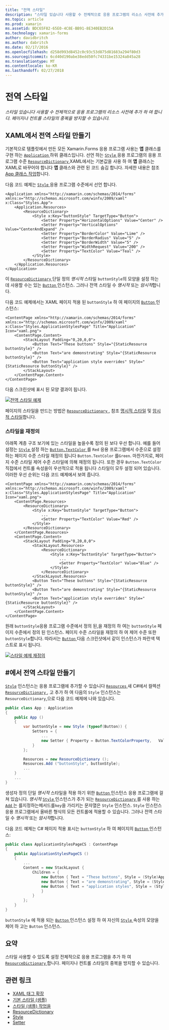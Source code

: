 ```yaml
---
title: "전역 스타일"
description: "스타일 있습니다 사용할 수 전체적으로 응용 프로그램의 리소스 사전에 추가 하 여 합니다. 페이지나 컨트롤 스타일의 중복을 방지할 수 있습니다."
ms.topic: article
ms.prod: xamarin
ms.assetid: BDC65F82-65E0-4C8E-BB91-8E340EB2D15A
ms.technology: xamarin-forms
author: davidbritch
ms.author: dabritch
ms.date: 02/17/2016
ms.openlocfilehash: d258d993d8452c0c93c53d875d81683a294f80d3
ms.sourcegitcommit: 6cd40d190abe38edd50fc74331be15324a845a28
ms.translationtype: MT
ms.contentlocale: ko-KR
ms.lasthandoff: 02/27/2018
---
```

# <a name="global-styles"></a>전역 스타일

_스타일 있습니다 사용할 수 전체적으로 응용 프로그램의 리소스 사전에 추가 하 여 합니다. 페이지나 컨트롤 스타일의 중복을 방지할 수 있습니다._

## <a name="creating-a-global-style-in-xaml"></a>XAML에서 전역 스타일 만들기

기본적으로 템플릿에서 만든 모든 Xamarin.Forms 응용 프로그램 사용는 **앱** 클래스를 구현 하는 [ `Application` ](https://developer.xamarin.com/api/type/Xamarin.Forms.Application/) 하위 클래스입니다. 선언 하는 [ `Style` ](https://developer.xamarin.com/api/type/Xamarin.Forms.Style/) 응용 프로그램의 응용 프로그램 수준 [ `ResourceDictionary` ](https://developer.xamarin.com/api/type/Xamarin.Forms.ResourceDictionary/) XAML에서는 기본값을 사용 하 여 **앱** 클래스는 XAML로 바꾸어야 합니다 **앱** 클래스와 관련 된 코드 숨김 합니다. 자세한 내용은 참조 [App 클래스 작업](~/xamarin-forms/app-fundamentals/application-class.md)합니다.

다음 코드 예제는 [ `Style` ](https://developer.xamarin.com/api/type/Xamarin.Forms.Style/) 응용 프로그램 수준에서 선언 합니다.

```xaml
<Application xmlns="http://xamarin.com/schemas/2014/forms" xmlns:x="http://schemas.microsoft.com/winfx/2009/xaml" x:Class="Styles.App">
    <Application.Resources>
        <ResourceDictionary>
            <Style x:Key="buttonStyle" TargetType="Button">
                <Setter Property="HorizontalOptions" Value="Center" />
                <Setter Property="VerticalOptions" Value="CenterAndExpand" />
                <Setter Property="BorderColor" Value="Lime" />
                <Setter Property="BorderRadius" Value="5" />
                <Setter Property="BorderWidth" Value="5" />
                <Setter Property="WidthRequest" Value="200" />
                <Setter Property="TextColor" Value="Teal" />
            </Style>
        </ResourceDictionary>
    </Application.Resources>
</Application>
```

이 [ `ResourceDictionary` ](https://developer.xamarin.com/api/type/Xamarin.Forms.ResourceDictionary/) 단일 정의 *명시적* 스타일 `buttonStyle`의 모양을 설정 하는 데 사용할 수는 있는 [ `Button` ](https://developer.xamarin.com/api/type/Xamarin.Forms.Button/) 인스턴스. 그러나 전역 스타일 수 *명시적* 또는 *암시적*합니다.

다음 코드 예제에서는 XAML 페이지 적용 된 `buttonStyle` 하 여 페이지의 [ `Button` ](https://developer.xamarin.com/api/type/Xamarin.Forms.Button/) 인스턴스:

```xaml
<ContentPage xmlns="http://xamarin.com/schemas/2014/forms" xmlns:x="http://schemas.microsoft.com/winfx/2009/xaml" x:Class="Styles.ApplicationStylesPage" Title="Application" Icon="xaml.png">
    <ContentPage.Content>
        <StackLayout Padding="0,20,0,0">
            <Button Text="These buttons" Style="{StaticResource buttonStyle}" />
            <Button Text="are demonstrating" Style="{StaticResource buttonStyle}" />
            <Button Text="application style overrides" Style="{StaticResource buttonStyle}" />
        </StackLayout>
    </ContentPage.Content>
</ContentPage>
```

다음 스크린샷에 표시 된 모양 결과이 됩니다.

[![](application-images/application-styles-1.png "전역 스타일 예제")](application-images/application-styles-1-large.png "글로벌 스타일 예제")

페이지의 스타일을 만드는 방법은 [ `ResourceDictionary` ](https://developer.xamarin.com/api/type/Xamarin.Forms.ResourceDictionary/), 참조 [명시적 스타일](~/xamarin-forms/user-interface/styles/explicit.md) 및 [암시적 스타일](~/xamarin-forms/user-interface/styles/implicit.md)합니다.

### <a name="overriding-styles"></a>스타일을 재정의

아래쪽 계층 구조 보기에 있는 스타일을 높을수록 정의 된 보다 우선 합니다. 예를 들어 설정는 [ `Style` ](https://developer.xamarin.com/api/type/Xamarin.Forms.Style/) 설정 하는 [ `Button.TextColor` ](https://developer.xamarin.com/api/property/Xamarin.Forms.Button.TextColor/) 를 `Red` 응용 프로그램에서 수준으로 설정 하는 페이지 수준 스타일 재정의 됩니다 `Button.TextColor` 를`Green`. 마찬가지로, 페이지 수준 스타일 제어 수준 스타일에 의해 재정의 됩니다. 또한 경우 `Button.TextColor` 직접에서 컨트롤 속성을이 우선적으로 적용 됩니다 스타일이 모두 설정 되어 있습니다. 이러한 우선 순위는 다음 코드 예제에서 보여 줍니다.

```xaml
<ContentPage xmlns="http://xamarin.com/schemas/2014/forms" xmlns:x="http://schemas.microsoft.com/winfx/2009/xaml" x:Class="Styles.ApplicationStylesPage" Title="Application" Icon="xaml.png">
    <ContentPage.Resources>
        <ResourceDictionary>
            <Style x:Key="buttonStyle" TargetType="Button">
                ...
                <Setter Property="TextColor" Value="Red" />
            </Style>
        </ResourceDictionary>
    </ContentPage.Resources>
    <ContentPage.Content>
        <StackLayout Padding="0,20,0,0">
            <StackLayout.Resources>
                <ResourceDictionary>
                    <Style x:Key="buttonStyle" TargetType="Button">
                        ...
                        <Setter Property="TextColor" Value="Blue" />
                    </Style>
                </ResourceDictionary>
            </StackLayout.Resources>
            <Button Text="These buttons" Style="{StaticResource buttonStyle}" />
            <Button Text="are demonstrating" Style="{StaticResource buttonStyle}" />
            <Button Text="application style overrides" Style="{StaticResource buttonStyle}" />
        </StackLayout>
    </ContentPage.Content>
</ContentPage>
```

원래 `buttonStyle`응용 프로그램 수준에서 정의 된,을 재정의 하 여는 `buttonStyle` 페이지 수준에서 정의 된 인스턴스. 페이지 수준 스타일을 재정의 하 여 제어 수준 또한 `buttonStyle`합니다. 따라서는 [ `Button` ](https://developer.xamarin.com/api/type/Xamarin.Forms.Button/) 다음 스크린샷에서 같이 인스턴스가 파란색 텍스트로 표시 됩니다.

[![](application-images/application-styles-2.png "스타일 예제 재정의")](application-images/application-styles-2-large.png "스타일 예제를 재정의 합니다.")

## <a name="creating-a-global-style-in-c35"></a>&#35;에서 전역 스타일 만들기

[`Style`](https://developer.xamarin.com/api/type/Xamarin.Forms.Style/) 인스턴스는 응용 프로그램에 추가할 수 있습니다 [ `Resources` ](https://developer.xamarin.com/api/property/Xamarin.Forms.VisualElement.Resources/) 새 C#에서 컬렉션 [ `ResourceDictionary` ](https://developer.xamarin.com/api/type/Xamarin.Forms.ResourceDictionary/), 고 추가 하 여 다음의 `Style` 인스턴스는 `ResourceDictionary`,으로 다음 코드 예제에 나와 있습니다.

```csharp
public class App : Application
{
    public App ()
    {
        var buttonStyle = new Style (typeof(Button)) {
            Setters = {
                ...
                new Setter { Property = Button.TextColorProperty,   Value = Color.Teal }
            }
        };

        Resources = new ResourceDictionary ();
        Resources.Add ("buttonStyle", buttonStyle);
        ...
    }
    ...
}
```

생성자 정의 단일 *명시적* 스타일을 적용 하기 위한 [ `Button` ](https://developer.xamarin.com/api/type/Xamarin.Forms.Button/) 인스턴스 응용 프로그램에 걸쳐 있습니다. *명시적* [ `Style` ](https://developer.xamarin.com/api/type/Xamarin.Forms.Style/) 인스턴스가 추가 되는 [ `ResourceDictionary` ](https://developer.xamarin.com/api/type/Xamarin.Forms.ResourceDictionary/) 를 사용 하는 [ `Add` ](https://developer.xamarin.com/api/member/Xamarin.Forms.ResourceDictionary.Add/p/System.String/System.Object/) 는 를지정하는메서드를`key`을 가리키는 문자열은 `Style` 인스턴스. `Style` 인스턴스 응용 프로그램에서 올바른 형식의 모든 컨트롤에 적용할 수 있습니다. 그러나 전역 스타일 수 *명시적* 또는 *암시적*합니다.

다음 코드 예제는 C# 페이지 적용 표시는 `buttonStyle` 하 여 페이지의 [ `Button` ](https://developer.xamarin.com/api/type/Xamarin.Forms.Button/) 인스턴스:

```csharp
public class ApplicationStylesPageCS : ContentPage
{
    public ApplicationStylesPageCS ()
    {
        ...
        Content = new StackLayout {
            Children = {
                new Button { Text = "These buttons", Style = (Style)Application.Current.Resources ["buttonStyle"] },
                new Button { Text = "are demonstrating", Style = (Style)Application.Current.Resources ["buttonStyle"] },
                new Button { Text = "application styles", Style = (Style)Application.Current.Resources ["buttonStyle"]
                }
            }
        };
    }
}
```

`buttonStyle` 에 적용 되는 [ `Button` ](https://developer.xamarin.com/api/type/Xamarin.Forms.Button/) 인스턴스 설정 하 여 자신의 [ `Style` ](https://developer.xamarin.com/api/property/Xamarin.Forms.VisualElement.Style/) 속성의 모양을 제어 하 고는 `Button` 인스턴스.

## <a name="summary"></a>요약

스타일 사용할 수 있도록 설정 전체적으로 응용 프로그램을 추가 하 여 [ `ResourceDictionary` ](https://developer.xamarin.com/api/type/Xamarin.Forms.ResourceDictionary/)합니다. 페이지나 컨트롤 스타일의 중복을 방지할 수 있습니다.



## <a name="related-links"></a>관련 링크

- [XAML 태그 확장](~/xamarin-forms/xaml/xaml-basics/xaml-markup-extensions.md)
- [기본 스타일 (샘플)](https://developer.xamarin.com/samples/xamarin-forms/UserInterface/Styles/BasicStyles/)
- [스타일 (샘플) 작업을](https://developer.xamarin.com/samples/xamarin-forms/WorkingWithStyles/)
- [ResourceDictionary](https://developer.xamarin.com/api/type/Xamarin.Forms.ResourceDictionary/)
- [Style](https://developer.xamarin.com/api/type/Xamarin.Forms.Style/)
- [Setter](https://developer.xamarin.com/api/type/Xamarin.Forms.Setter/)
